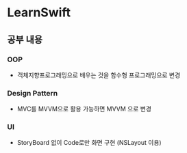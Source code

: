 # LearnSwift

## 공부 내용
### OOP
- 객체지향프로그래밍으로 배우는 것을 함수형 프로그래밍으로 변경

### Design Pattern
- MVC를 MVVM으로 활용 가능하면 MVVM 으로 변경

### UI
- StoryBoard 없이 Code로만 화면 구현 (NSLayout 이용)



